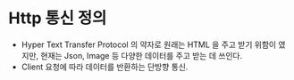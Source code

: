 # Http 통신 정의

- Hyper Text Transfer Protocol 의 약자로 원래는 HTML 을 주고 받기 위함이 였지만, 현재는 Json, Image 등 다양한 데이터를 주고 받는 데 쓰인다. 
- Client 요청에 따라 데이터를 반환하는 단방향 통신.
